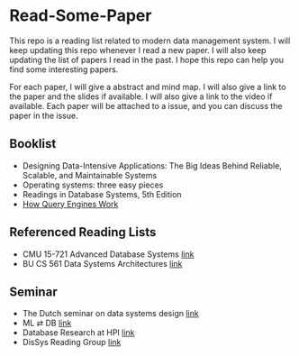 # Read-Some-Paper

This repo is a reading list related to modern data management system. I will keep updating this repo whenever I read a new paper. I will also keep updating the list of papers I read in the past. I hope this repo can help you find some interesting papers.

For each paper, I will give a abstract and mind map. I will also give a link to the paper and the slides if available. I will also give a link to the video if available. Each paper will be attached to a issue, and you can discuss the paper in the issue.

## Booklist

- Designing Data-Intensive Applications: The Big Ideas Behind Reliable, Scalable, and Maintainable Systems
- Operating systems: three easy pieces
- Readings in Database Systems, 5th Edition
- [How Query Engines Work](https://howqueryengineswork.com/)

## Referenced Reading Lists

- CMU 15-721 Advanced Database Systems [link](https://15721.courses.cs.cmu.edu/spring2023/)
- BU CS 561 Data Systems Architectures [link](https://bu-disc.github.io/CS561/)

## Seminar

- The Dutch seminar on data systems design [link](https://dsdsd.da.cwi.nl/)
- ML ⇄ DB [link](https://db.cs.cmu.edu/seminar2023/)
- Database Research at HPI [link](https://www.tele-task.de/series/1367/)
- DisSys Reading Group [link](http://charap.co/category/reading-group/)
